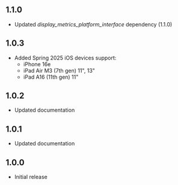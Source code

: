 ## 1.1.0
* Updated *display_metrics_platform_interface* dependency (1.1.0)

## 1.0.3
* Added Spring 2025 iOS devices support:
  * iPhone 16e
  * iPad Air M3 (7th gen) 11", 13"
  * iPad A16 (11th gen) 11"

## 1.0.2
* Updated documentation

## 1.0.1
* Updated documentation

## 1.0.0
* Initial release